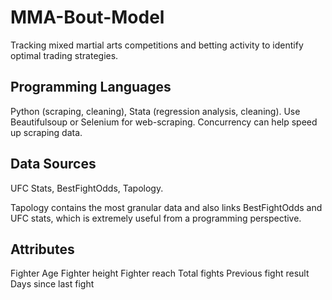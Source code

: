 # MMA-Bout-Model

Tracking mixed martial arts competitions and betting activity to identify optimal trading strategies. 

## Programming Languages 

Python (scraping, cleaning), Stata (regression analysis, cleaning). Use Beautifulsoup or Selenium for web-scraping. Concurrency can help speed up scraping data.

## Data Sources

UFC Stats, BestFightOdds, Tapology.

Tapology contains the most granular data and also links BestFightOdds and UFC stats, which is extremely useful from a programming perspective. 

## Attributes 

Fighter Age
Fighter height 
Fighter reach 
Total fights 
Previous fight result 
Days since last fight 
